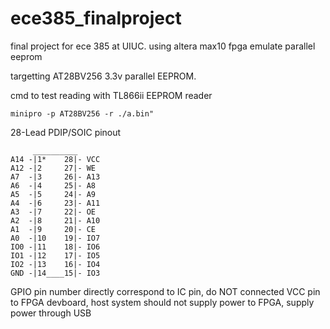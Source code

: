 # ece385_finalproject
final project for ece 385 at UIUC. using altera max10 fpga emulate parallel eeprom 

targetting AT28BV256 3.3v parallel EEPROM. 

cmd to test reading with TL866ii EEPROM reader
``` 
minipro -p AT28BV256 -r ./a.bin" 
```

28-Lead PDIP/SOIC pinout

``` 
     __________
A14 -|1*    28|- VCC
A12 -|2     27|- WE
A7  -|3     26|- A13
A6  -|4     25|- A8
A5  -|5     24|- A9
A4  -|6     23|- A11
A3  -|7     22|- OE
A2  -|8     21|- A10
A1  -|9     20|- CE
A0  -|10    19|- IO7
IO0 -|11    18|- IO6
IO1 -|12    17|- IO5
IO2 -|13    16|- IO4
GND -|14____15|- IO3

```

GPIO pin number directly correspond to IC pin, do NOT connected VCC pin to FPGA 
devboard, host system should not supply power to FPGA, supply power through USB


